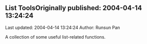 ## List ToolsOriginally published: 2004-04-14 13:24:24 
Last updated: 2004-04-14 13:24:24 
Author: Runsun Pan 
 
A collection of some useful list-related functions.